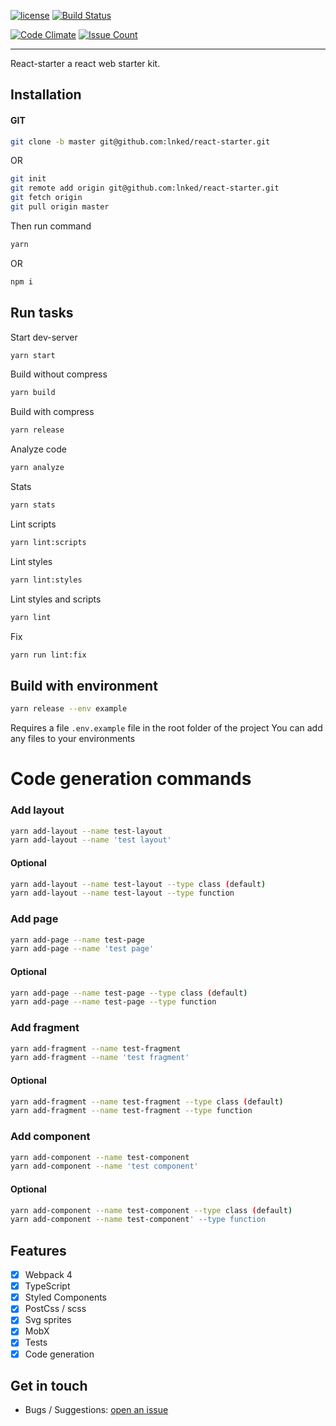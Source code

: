 [![license](https://img.shields.io/github/license/lnked/react-starter.svg)](https://github.com/lnked/react-starter/blob/fastest/LICENSE)
[![Build Status](https://travis-ci.org/lnked/react-starter.svg?branch=master)](https://travis-ci.org/lnked/react-starter)

[![Code Climate](https://codeclimate.com/github/lnked/react-starter/badges/gpa.svg)](https://codeclimate.com/github/lnked/react-starter)
[![Issue Count](https://codeclimate.com/github/lnked/react-starter/badges/issue_count.svg)](https://codeclimate.com/github/lnked/react-starter)

---

React-starter a react web starter kit.

## Installation

#### GIT

```bash
git clone -b master git@github.com:lnked/react-starter.git
```

OR

```bash
git init
git remote add origin git@github.com:lnked/react-starter.git
git fetch origin
git pull origin master
```

Then run command

```bash
yarn
```

OR

```bash
npm i
```

## Run tasks

Start dev-server

```bash
yarn start
```

Build without compress

```bash
yarn build
```

Build with compress

```bash
yarn release
```

Analyze code

```bash
yarn analyze
```

Stats

```bash
yarn stats
```

Lint scripts

```bash
yarn lint:scripts
```

Lint styles

```bash
yarn lint:styles
```

Lint styles and scripts

```bash
yarn lint
```

Fix

```bash
yarn run lint:fix
```

## Build with environment
```bash
yarn release --env example
```
Requires a file `.env.example` file in the root folder of the project
You can add any files to your environments

# Code generation commands

### Add layout
```bash
yarn add-layout --name test-layout
yarn add-layout --name 'test layout'
```

#### Optional
```bash
yarn add-layout --name test-layout --type class (default)
yarn add-layout --name test-layout --type function
```

### Add page
```bash
yarn add-page --name test-page
yarn add-page --name 'test page'
```

#### Optional
```bash
yarn add-page --name test-page --type class (default)
yarn add-page --name test-page --type function
```

### Add fragment
```bash
yarn add-fragment --name test-fragment
yarn add-fragment --name 'test fragment'
```

#### Optional
```bash
yarn add-fragment --name test-fragment --type class (default)
yarn add-fragment --name test-fragment --type function
```

### Add component
```bash
yarn add-component --name test-component
yarn add-component --name 'test component'
```

#### Optional
```bash
yarn add-component --name test-component --type class (default)
yarn add-component --name test-component' --type function
```

## Features
- [x] Webpack 4
- [x] TypeScript
- [x] Styled Components
- [x] PostCss / scss
- [x] Svg sprites
- [x] MobX
- [x] Tests
- [x] Code generation

## Get in touch
- Bugs / Suggestions: [open an issue](https://github.com/lnked/react-starter/issues)
